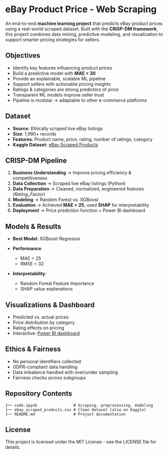 # eBay Product Price - Web Scraping

An end-to-end **machine learning project** that predicts eBay product prices using a real-world scraped dataset. Built with the **CRISP-DM framework**, this project combines data mining, predictive modeling, and visualization to support smarter pricing strategies for sellers.

## Objectives

* Identify key features influencing product prices
* Build a predictive model with **MAE < 30**
* Provide an explainable, scalable ML pipeline
* Support sellers with actionable pricing insights
* Ratings & categories are strong predictors of price
* Transparent ML models improve seller trust
* Pipeline is modular → adaptable to other e-commerce platforms

## Dataset

* **Source**: Ethically scraped live eBay listings
* **Size**: 1,990+ records
* **Features**: Product name, price, rating, number of ratings, category
* **Kaggle Dataset:** [eBay Scraped Products](https://www.kaggle.com/datasets/topvirus/ebay-scraped-products)

## CRISP-DM Pipeline

1. **Business Understanding** → Improve pricing efficiency & competitiveness
2. **Data Collection** → Scraped live eBay listings (Python)
3. **Data Preparation** → Cleaned, normalized, engineered features (*Rating\_Factor*)
4. **Modeling** → Random Forest vs. XGBoost
5. **Evaluation** → Achieved **MAE = 25**, used **SHAP** for interpretability
6. **Deployment** → Price prediction function + Power BI dashboard

## Models & Results

* **Best Model**: XGBoost Regressor
* **Performance**:

  * MAE = 25
  * RMSE = 32
* **Interpretability**:

  * Random Forest Feature Importance
  * SHAP value explanations

## Visualizations & Dashboard

* Predicted vs. actual prices
* Price distribution by category
* Rating effects on pricing
* Interactive: [Power BI dashboard](https://app.powerbi.com/groups/0527b19b-1bf4-443b-8c4e-1dd4a1c8bd64/reports/c6d60e67-0d0f-4f85-9971-fdb4622dcebe/b332f3698de3b18a4046?bookmarkGuid=a6a45537-6feb-4038-a0d6-c87e527fad19&bookmarkUsage=1&ctid=a86ca211-c918-4c77-8b32-440c27aa3100&portalSessionId=b228c7eb-e39f-4cfb-bc38-f798669679fa&fromEntryPoint=export)

## Ethics & Fairness

* No personal identifiers collected
* GDPR-compliant data handling
* Data imbalance handled with over/under sampling
* Fairness checks across subgroups

## Repository Contents

```
├── code.ipynb                # Scraping, preprocessing, modeling
├── ebay_scraped_products.csv # Clean dataset (also on Kaggle)
├── README.md                 # Project documentation
```
## License

This project is licensed under the MIT License - see the LICENSE file for details.
